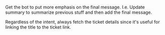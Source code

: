 Get the bot to put more emphasis on the final message. I.e. Update summary to summarize previous stuff and then add the final message.

Regardless of the intent, always fetch the ticket details since it's useful for linking the title to the ticket link.
